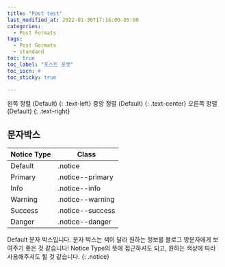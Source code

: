 ```yaml
---
title: "Post test"
last_modified_at: 2022-01-30T17:16:00-05:00
categories:
  - Post Formats
tags:
  - Post Gormats
  - standard
toc: true
toc_label: "포스트 포맷"
toc_iocn: #
toc_sticky: true

---
```


왼쪽 정렬 (Default)
{: .text-left}
중앙 정렬 (Default)
{: .text-center}
오른쪽 정렬 (Default)
{: .text-right}

## 문자박스

|Notice Type   | Class  |
| ------------ | ------------ |
| Default  |  .notice |
| Primary  |   .notice--primary|
|Info   |.notice--info   |
| Warning  | .notice--warning  |
|Success   |  .notice--success |
| Danger  |.notice--danger   |

Default 문자 박스입니다. 문자 박스는 색이 달라 원하는 정보를 블로그 방문자에게 보여주기 좋은 것 같습니다! Notice Type의 뜻에 접근하셔도 되고, 원하는 색상에 따라 사용해주셔도 될 것 같습니다. {: .notice}
